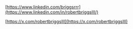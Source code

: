 [https://www.linkedin.com/briggsrrr](https://www.linkedin.com/in/robertbriggsIII/)

[https://x.com/robertbriggsIII](https://x.com/robertbriggsIII)
